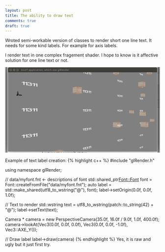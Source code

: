 ```yaml
---
layout: post
title: The ability to draw text 
comments: true
draft: true
---
```


  Wroted semi-workable version of classes to render short one line text. It needs for some kind labels. For example for axis labels.
  
  I render text in one complex fragement shader. I hope to know is it affective solution for one line text or not.

![glRender-fontPresentation](https://github.com/glRender/glrender.github.io/blob/master/images/glRender-fontPresentation.gif?raw=true "Increasing numbers")

Example of text label creation:
{% highlight c++ %}
#include "glRender.h"

using namespace glRender;

// data/myfont.fnt <- descriptions of font
std::shared_ptr<Font::Font> font = Font::createFromFile("data/myfont.fnt");
auto label = std::make_shared<Label>(utf8_to_wstring("@"), font);
label->setOrigin(0.0f, 0.0f, 1.0f);

// Text to render
std::wstring text = utf8_to_wstring(patch::to_string(42) + "@");
label->setText(text);

Camera * camera = new PerspectiveCamera(35.0f, 16.0f / 9.0f, 1.0f, 400.0f);
camera->lookAt(Vec3(0.0f, 0.0f, 0.0f), Vec3(0.0f, 0.0f, -1.0f), Vec3::AXE_Y());

// Draw label
label->draw(camera)
{% endhighlight %}
Yes, it is raw and ugly but it just first try.
